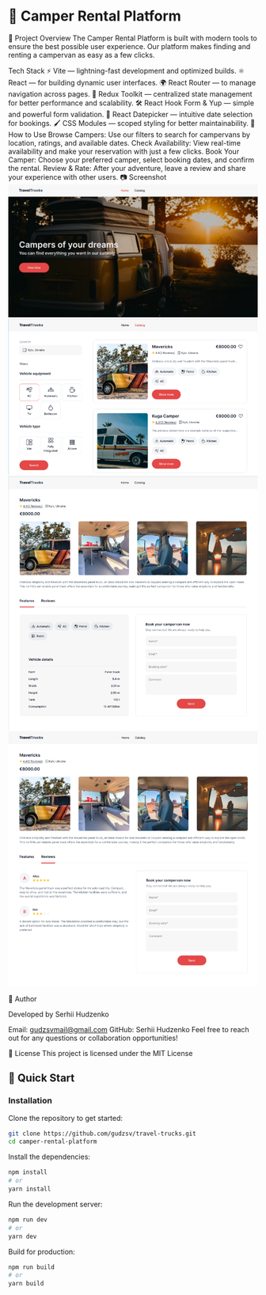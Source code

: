 # 🚐 Camper Rental Platform

 💼 Project Overview
The Camper Rental Platform is built with modern tools to ensure the best possible user experience. Our platform makes finding and renting a campervan as easy as a few clicks.



Tech Stack
⚡ Vite — lightning-fast development and optimized builds.
⚛️ React — for building dynamic user interfaces.
🌍 React Router — to manage navigation across pages.
🎯 Redux Toolkit — centralized state management for better performance and scalability.
🛠️ React Hook Form & Yup — simple and powerful form validation.
📅 React Datepicker — intuitive date selection for bookings.
🖌️ CSS Modules — scoped styling for better maintainability.
🎯 How to Use
Browse Campers: Use our filters to search for campervans by location, ratings, and available dates.
Check Availability: View real-time availability and make your reservation with just a few clicks.
Book Your Camper: Choose your preferred camper, select booking dates, and confirm the rental.
Review & Rate: After your adventure, leave a review and share your experience with other users.
📷 Screenshot
![alt text](image.png)
![alt text](image-1.png)
![alt text](image-2.png)
![alt text](image-3.png)


👤 Author

Developed by Serhii Hudzenko

Email: gudzsvmail@gmail.com
GitHub: Serhii Hudzenko
Feel free to reach out for any questions or collaboration opportunities!

📝 License
This project is licensed under the MIT License

## 🚀 Quick Start

### Installation

Clone the repository to get started:

```bash
git clone https://github.com/gudzsv/travel-trucks.git
cd camper-rental-platform
```

Install the dependencies:

```bash
npm install
# or
yarn install
```
Run the development server:
```bash
npm run dev
# or
yarn dev
```
Build for production:
```bash
npm run build
# or
yarn build
```

